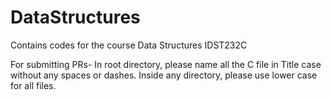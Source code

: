 # DataStructures
Contains codes for the course Data Structures IDST232C

For submitting PRs-
In root directory, please name all the C file in Title case without any spaces or dashes.
Inside any directory, please use lower case for all files.
